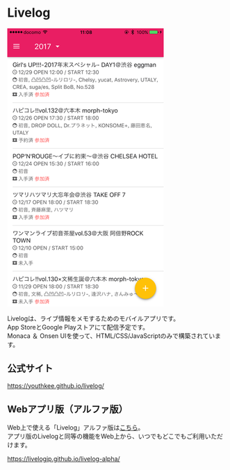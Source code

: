 # Livelog

![](screenshot.png?raw=true)

Livelogは、ライブ情報をメモするためのモバイルアプリです。  
App StoreとGoogle Playストアにて配信予定です。  
Monaca ＆ Onsen UIを使って、HTML/CSS/JavaScriptのみで構築されています。

## 公式サイト

https://youthkee.github.io/livelog/

## Webアプリ版（アルファ版）

Web上で使える「Livelog」アルファ版は[こちら](https://github.com/livelogjp/livelog-alpha)。  
アプリ版のLivelogと同等の機能をWeb上から、いつでもどこでもご利用いただけます。

https://livelogjp.github.io/livelog-alpha/
